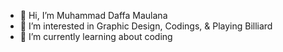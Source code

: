 - 👋 Hi, I’m Muhammad Daffa Maulana
- 👀 I’m interested in Graphic Design, Codings, & Playing Billiard
- 🌱 I’m currently learning about coding

<!---
mdfmaulana/mdfmaulana is a ✨ special ✨ repository because its `README.md` (this file) appears on your GitHub profile.
You can click the Preview link to take a look at your changes.
--->
